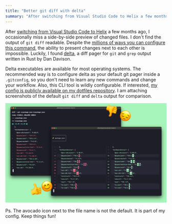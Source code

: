 ```yaml
---
title: "Better git diff with delta"
summary: "After switching from Visual Studio Code to Helix a few months ago, I occasionally miss a side-by-side preview of changed files. Luckily, I found delta, a diff pager for git and grep output written in Rust by Dan Davison."
---
```


After [switching from Visual Studio Code to Helix](/the-joy-of-learning-helix-and-probably-other-modal-terminal-based-editors/) a few months ago, I occasionally miss a side-by-side preview of changed files. I don't find the output of `git diff` readable. Despite the [millions of ways you can configure this command](https://git-scm.com/docs/git-diff), the ability to present changes next to each other is impossible. Luckily, I found [delta](https://github.com/dandavison/delta), a diff pager for `git` and `grep` output written in Rust by Dan Davison.

Delta executables are available for most operating systems. The recommended way is to configure delta as your default git pager inside a `.gitconfig`, so you don't need to learn any new commands and change your workflow. Also, this CLI tool is wildly configurable. If interested, [my config is publicly available on my dotfiles repository](https://github.com/pawelgrzybek/dotfiles/blob/master/.gitconfig#L25-L43). I am attaching screenshots of the default `git diff` and `delta` output for comparison.

![Thge defult git diff output vs delta CLI tool](delta.jpg)

Ps. The avocado icon next to the file name is not the default. It is part of my config. Keep things fun!
